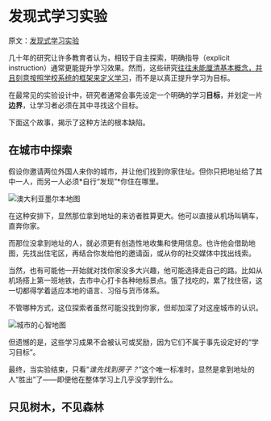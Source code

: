 # 发现式学习实验

原文：[发现式学习实验](https://georgios.blog/posts/discovery-learning-experiments)

几十年的研究让许多教育者认为，相较于自主探索，明确指导（explicit instruction）通常更能提升学习效果。然而，这些研究[往往未能厘清基本概念，并且刻意按照学校系统的框架来定义学习](https://georgios.blog/misleading-research-on-discovery-learning/)，而不是以真正提升学习为目标。

在最常见的实验设计中，研究者通常会事先设定一个明确的学习**目标**，并划定一片**边界**，让学习者必须在其中寻找这个目标。

下面这个故事，揭示了这种方法的根本缺陷。

## 在城市中探索

假设你邀请两位外国人来你的城市，并让他们找到你家住址。但你只把地址给了其中一人，而另一人必须*自行“发现”*你住在哪里。

![澳大利亚墨尔本地图](https://georgios.blog/images/melbourne_map-annotated.webp) 

在这种安排下，显然那位拿到地址的来访者胜算更大。他可以直接从机场叫辆车，直奔你家。

而那位没拿到地址的人，就必须更有创造性地收集和使用信息。也许他会借助地图，先找出住宅区，再结合你发给他的邀请函，或从你的社交媒体中找出线索。

当然，也有可能他一开始就对找你家没多大兴趣，他可能选择走自己的路。比如从机场搭上第一班地铁，去市中心打卡各种地标景点。饿了找吃的，累了找住宿，这一切都得学着适应本地的语言、习俗与货币体系。

不管哪种方式，这位探索者虽然可能没找到你家，但却加深了对这座城市的认识。

![城市的心智地图](https://georgios.blog/images/city_discovery-mental_map.webp)

但遗憾的是，这些学习成果不会被认可或奖励，因为它们不属于事先设定好的“学习目标”。

最终，当实验结束，只看“*谁先找到房子？*”这个唯一标准时，显然是拿到地址的人“胜出”了——即便他在整体学习上几乎没学到什么。

## 只见树木，不见森林